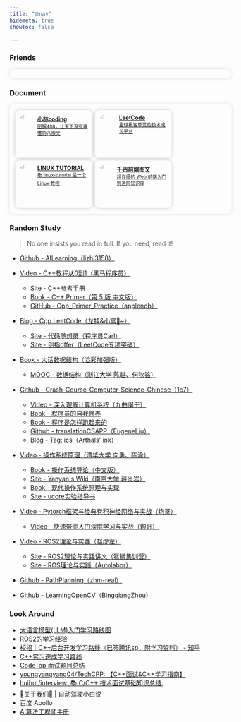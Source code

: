```yaml
---
title: "🌐nav"
hidemeta: true
showToc: false

---
```




### Friends

<div class="links-container">
  <!-- more -->
</div>


### Document

<div class="links-container">


  <div class="link-box">
    <a class="link" href="https://www.xiaolincoding.com/" target="_blank">
      <img src="https://cdn.xiaolincoding.com/icon.webp" alt="icon">
      <div>
        <span class="name">小林coding</span>
        <div class="description">图解408，让天下没有难懂的八股文</div>
      </div>
    </a>
  </div>


  <div class="link-box">
    <a class="link" href="https://leetcode.cn/problemset/" target="_blank">
      <img src="https://assets.leetcode.cn/aliyun-lc-upload/uploaded_files/2021/03/73c9f099-abbe-4d94-853f-f8abffd459cd/leetcode.png" alt="icon">
      <div>
        <span class="name">LeetCode</span>
        <div class="description">全球极客挚爱的技术成长平台</div>
      </div>
    </a>
  </div>


  <div class="link-box">
    <a class="link" href="https://dunwu.github.io/linux-tutorial/" target="_blank">
      <img src="https://dunwu.github.io/linux-tutorial/images/dunwu-logo-100.png" alt="icon">
      <div>
        <span class="name">LINUX TUTORIAL</span>
        <div class="description">📚 linux-tutorial 是一个 Linux 教程</div>
      </div>
    </a>
  </div>


  <div class="link-box">
    <a class="link" href="https://web.qianguyihao.com/" target="_blank">
      <img src="https://img.smyhvae.com/20200919-blog-bg.jpg" alt="icon">
      <div>
        <span class="name">千古前端图文</span>
        <div class="description">超详细的 Web 前端入门到进阶知识库</div>
      </div>
    </a>
  </div>


  <!-- more -->

</div>



### [Random Study](https://csdiy.wiki/)

> No one insists you read in full. If you need, read it!

- [Github - AILearning（lizhi3158）](https://github.com/lizhi3158/AILearning)
- [Video - C++教程从0到1（黑马程序员）](https://www.bilibili.com/video/BV1et411b73Z/)
  - [Site - C++参考手册](https://cppreference.cn/w/)
  - [Book - C++ Primer（第 5 版 中文版）](https://book.douban.com/subject/25708312/)
  - [GitHub - Cpp\_Primer\_Practice（applenob）](https://github.com/applenob/Cpp_Primer_Practice)
- [Blog - Cpp LeetCode（龙犊&小窝🪹~）](https://biglonglong.github.io/home/posts/know/cpp-leetcode/)
  - [Site - 代码随想录（程序员Carl）](https://www.programmercarl.com/)
  - [Site - 剑指offer（LeetCode专项突破）](https://leetcode.cn/problem-list/b4bIXob4/)
- [Book - 大话数据结构（溢彩加强版）](https://book.douban.com/subject/35229404/)
  - [MOOC - 数据结构（浙江大学 陈越、何钦铭）](https://www.icourse163.org/course/zju-93001)
- [Github - Crash-Course-Computer-Science-Chinese（1c7）](https://github.com/1c7/Crash-Course-Computer-Science-Chinese)
  - [Video - 深入理解计算机系统（九曲阑干）](https://www.bilibili.com/video/BV1cD4y1D7uR/)
  - [Book - 程序员的自我修养](https://book.douban.com/subject/3652388/)
  - [Book - 程序是怎样跑起来的](https://book.douban.com/subject/26365491/)
  - [Github - translationCSAPP（EugeneLiu）](https://github.com/EugeneLiu/translationCSAPP)
  - [Blog - Tag: ics（Arthals' ink）](https://arthals.ink/tags/ics)
- [Video - 操作系统原理（清华大学 向勇、陈渝）](https://www.bilibili.com/video/BV1uW411f72n/?spm_id_from=333.337.search-card.all.click&vd_source=1a278fe24f00dd5c69f2875b5add5a19)
  - [Book - 操作系统导论（中文版）](https://itanken.github.io/ostep-chinese/)
  - [Site - Yanyan's Wiki（南京大学 蒋炎岩）](https://jyywiki.cn/)
  - [Book - 现代操作系统原理与实现](https://book.douban.com/subject/35208251/)
  - [Site - ucore实验指导书](https://learningos.github.io/ucore_os_webdocs/)
- [Video - Pytorch框架与经典卷积神经网络与实战（炮哥）](https://www.bilibili.com/video/BV1e34y1M7wR/?spm_id_from=333.337.search-card.all.click)
  - [Video - 快速带你入门深度学习与实战（炮哥）](https://www.bilibili.com/video/BV1eP411w7Re/?spm_id_from=333.1387.homepage.video_card.click&vd_source=1a278fe24f00dd5c69f2875b5add5a19)

- [Video - ROS2理论与实践（赵虚左）](https://www.bilibili.com/video/BV1VB4y137ys/?vd_source=1a278fe24f00dd5c69f2875b5add5a19)
  - [Site - ROS2理论与实践讲义（猛狮集训营）](https://www.zhihu.com/people/41-69-11-75-42/posts)
  - [Site - ROS理论与实践（Autolabor）](http://www.autolabor.com.cn/book/ROSTutorials/)

- [Github - PathPlanning（zhm-real）](https://github.com/biglonglong/PathPlanning)
- [Github - LearningOpenCV（BingqiangZhou）](https://github.com/biglonglong/LearningOpenCV)



### Look Around

- [大语言模型(LLM)入门学习路线图](https://blog.csdn.net/2401_84494441/article/details/143867081)
- [ROS2的学习经验](https://blog.csdn.net/qq_64079631/article/details/133621574)
- [校招｜C++后台开发学习路线（已签腾讯sp，附学习资料） - 知乎](https://zhuanlan.zhihu.com/p/61457047)
- [C++实习速成学习路线](https://www.wolai.com/ustcse/69ChCiD9xPBx9NAjpjyR3J)
- [CodeTop 面试题目总结](https://codetop.cc/home)
- [youngyangyang04/TechCPP: 【C++面试&C++学习指南】](https://github.com/youngyangyang04/TechCPP)
- [huihut/interview: 📚 C/C++ 技术面试基础知识总结.](https://interview.huihut.com/#/)
- [🧙关于我们🧙 | 自动驾驶小白说](https://www.helloxiaobai.cn/about)
- 百度 Apollo
- [AI算法工程师手册](https://www.huaxiaozhuan.com/)



<style>
  .links-container {
    display: flex;
    justify-content: flex-start;
    flex-wrap: wrap;
    padding: 10px; 
    border-radius: 10px;
    box-shadow: 0 0 10px rgba(105, 105, 105, 0.2);
  }
  .link-box {
    display: flex;
    margin: 0.6%;
    max-width: 32%;
    padding: 10px;
    border-radius: 10px;
    box-shadow: 0 0 10px rgba(0, 0, 0, 0.2);
  }
  .link {
    display: flex;
    text-align: left;
    color: var(--content);
  }
  .link img {
    width: 30%;
    height: auto;
    border-radius: 50%;
    margin-right: 8px;
  }
  .link .name {
    font-size: 0.9em;
    font-weight: bold;
  }
  .link .description {
    font-size: 0.75em;
    font-weight: normal;
  }
</style>
